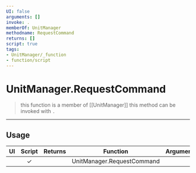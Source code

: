 ```yaml
---
UI: false
arguments: []
invoke: .
memberOf: UnitManager
methodname: RequestCommand
returns: []
script: true
tags:
- UnitManager/_function
- function/script
---
```

# UnitManager.RequestCommand
> this function is a member of [[UnitManager]]
> this method can be invoked with `.`
-----
## Usage
|  UI | Script | Returns | Function | Arguments |
|:---:|:------:|-------:|:--------:|:---------|
| |✓||UnitManager.RequestCommand||
